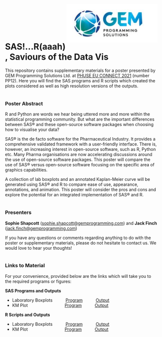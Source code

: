 [<img src="https://github.com/sophie-gem/GEM-PHUSE-EU-2021/blob/main/GEM_logo.JPG" alt="GEM Programming Solutions Ltd Logo" width="300" align="right"/>](https://www.gemprogramming.com/)
<br>
<br>
<br>
<br>
<br>
# SAS!...R(aaah), Saviours of the Data Vis

This repository contains supplementary materials for a poster presented by GEM Programming Solutions Ltd. at [PHUSE EU CONNECT 2021](https://www.phuse-events.org/attend/frontend/reg/thome.csp?pageID=3620&eventID=8) (number PP12). Here you will find the SAS programs and R scripts which created the plots considered as well as high resolution versions of the outputs.
<br>
<br>
### Poster Abstract
R and Python are words we hear being uttered more and more within the statistical programming community. But what are the important differences between SAS® and these open-source software packages when choosing how to visualise your data?

SAS® is the de facto software for the Pharmaceutical Industry. It provides a comprehensive validated framework with a user-friendly interface. There is, however, an increasing interest in open-source software, such as R, Python etc. Many Pharma organisations are now accelerating discussions around the use of open-source software packages. This poster will compare the use of SAS® versus open-source software focusing on the specific area of graphics capabilities.

A collection of lab boxplots and an annotated Kaplan-Meier curve will be generated using SAS® and R to compare ease of use, appearance, annotations, and animation. This poster will consider the pros and cons and explore the potential for an integrated implementation of SAS® and R. 
<br>
<br>
### Presenters
**Sophie Shapcott** (sophie.shapcott@gemprogramming.com) and **Jack Finch** (jack.finch@gemprogramming.com)

If you have any questions or comments regarding anything to do with the poster or supplementary materials, please do not hesitate to contact us. We would love to hear your thoughts!
<br>
<br>
### Links to Material

For your convenience, provided below are the links which will take you to the required programs or figures:

**SAS Programs and Outputs**
- Laboratory Boxplots &nbsp; &nbsp; &nbsp; &nbsp; &nbsp; [Program]() &nbsp; &nbsp; &nbsp; &nbsp; &nbsp; [Output]()
- KM Plot &nbsp; &nbsp; &nbsp; &nbsp; &nbsp; &nbsp; &nbsp; &nbsp; &nbsp; &nbsp; &nbsp; &nbsp; &nbsp; &nbsp; &nbsp; [Program]() &nbsp; &nbsp; &nbsp; &nbsp; &nbsp; [Output]()

**R Scripts and Outputs**
- Laboratory Boxplots &nbsp; &nbsp; &nbsp; &nbsp; &nbsp; [Program](https://github.com/sophie-gem/GEM-PHUSE-EU-2021/blob/main/lab_boxplots2.R) &nbsp; &nbsp; &nbsp; &nbsp; &nbsp; [Output](https://github.com/sophie-gem/GEM-PHUSE-EU-2021/blob/main/anim_bxplt_poster.gif)
- KM Plot &nbsp; &nbsp; &nbsp; &nbsp; &nbsp; &nbsp; &nbsp; &nbsp; &nbsp; &nbsp; &nbsp; &nbsp; &nbsp; &nbsp; &nbsp; [Program](https://github.com/sophie-gem/GEM-PHUSE-EU-2021/blob/main/km_curve2.R) &nbsp; &nbsp; &nbsp; &nbsp; &nbsp; [Output](https://github.com/sophie-gem/GEM-PHUSE-EU-2021/blob/main/km_poster.png)

